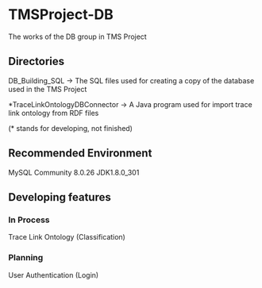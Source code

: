 # TMSProject-DB
 The works of the DB group in TMS Project
## Directories
 DB_Building_SQL  ->  The SQL files used for creating a copy of the database used in the TMS Project

 *TraceLinkOntologyDBConnector  ->  A Java program used for import trace link ontology from RDF files

 (* stands for developing, not finished)
## Recommended Environment
 MySQL Community 8.0.26
 JDK1.8.0_301

## Developing features
### In Process
 Trace Link Ontology (Classification)
### Planning
 User Authentication (Login)

